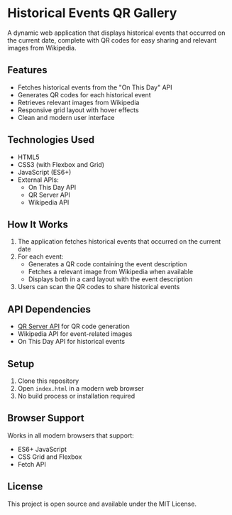 # Historical Events QR Gallery

A dynamic web application that displays historical events that occurred on the current date, complete with QR codes for easy sharing and relevant images from Wikipedia.

## Features

- Fetches historical events from the "On This Day" API
- Generates QR codes for each historical event
- Retrieves relevant images from Wikipedia
- Responsive grid layout with hover effects
- Clean and modern user interface

## Technologies Used

- HTML5
- CSS3 (with Flexbox and Grid)
- JavaScript (ES6+)
- External APIs:
  - On This Day API
  - QR Server API
  - Wikipedia API

## How It Works

1. The application fetches historical events that occurred on the current date
2. For each event:
   - Generates a QR code containing the event description
   - Fetches a relevant image from Wikipedia when available
   - Displays both in a card layout with the event description
3. Users can scan the QR codes to share historical events

## API Dependencies

- [QR Server API](https://api.qrserver.com/) for QR code generation
- Wikipedia API for event-related images
- On This Day API for historical events

## Setup

1. Clone this repository
2. Open `index.html` in a modern web browser
3. No build process or installation required

## Browser Support

Works in all modern browsers that support:
- ES6+ JavaScript
- CSS Grid and Flexbox
- Fetch API

## License

This project is open source and available under the MIT License.